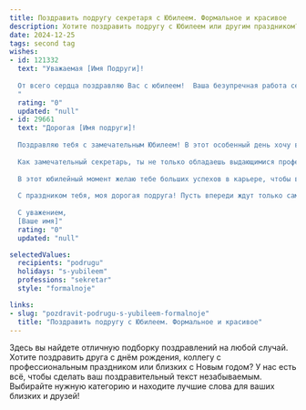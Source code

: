 ```yaml
---
title: Поздравить подругу секретаря с Юбилеем. Формальное и красивое
description: Хотите поздравить подругу с Юбилеем или другим праздником? Наш ИИ создаст незабываемое поздравление, а вы обязательно выделитесь среди других.  
date: 2024-12-25
tags: second tag
wishes:
- id: 121332
  text: "Уважаемая [Имя Подруги]!
  
  От всего сердца поздравляю Вас с юбилеем!  Ваша безупречная работа секретаря – это пример профессионализма и  преданности делу.  Желаю Вам крепкого здоровья,  неиссякаемой энергии,  новых профессиональных достижений и  счастья в личной жизни. Пусть каждый день будет наполнен радостью и  приятными сюрпризами.  С юбилеем!
  "
  rating: "0"
  updated: "null"
- id: 29661
  text: "Дорогая [Имя подруги]!
  
  Поздравляю тебя с замечательным Юбилеем! В этот особенный день хочу выразить тебе свои самые искренние пожелания счастья, здоровья и благополучия.
  
  Как замечательный секретарь, ты не только обладаешь выдающимися профессиональными качествами, но и даришь всем вокруг тепло своего сердца. Твоя внимательность, ответственность и умение находить общий язык с разными людьми делают тебя незаменимой в нашем коллективе и настоящим вдохновением для многих.
  
  В этот юбилейный момент желаю тебе больших успехов в карьере, чтобы все твои задумки и мечты сбывались. Пусть в твоей жизни будет больше радостных событий, искренних улыбок и верных друзей.
  
  С праздником тебя, моя дорогая подруга! Пусть впереди ждут только самые светлые горизонты!
  
  С уважением,
  [Ваше имя]"
  rating: "0"
  updated: "null"

selectedValues:
  recipients: "podrugu"
  holidays: "s-yubileem"
  professions: "sekretar"
  style: "formalnoje"

links:
- slug: "pozdravit-podrugu-s-yubileem-formalnoje"
  title: "Поздравить подругу с Юбилеем. Формальное и красивое"
---
```


Здесь вы найдете отличную подборку поздравлений на любой случай.
Хотите поздравить друга с днём рождения, коллегу с профессиональным праздником или близких с Новым годом? У нас есть всё, чтобы сделать ваш поздравительный текст незабываемым. Выбирайте нужную категорию и находите лучшие слова для ваших близких и друзей!
